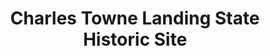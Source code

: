 ---
layout: repo
title: "Charles Towne Landing State Historic Site"
id: 1950
permalink: repos/1950/
---
